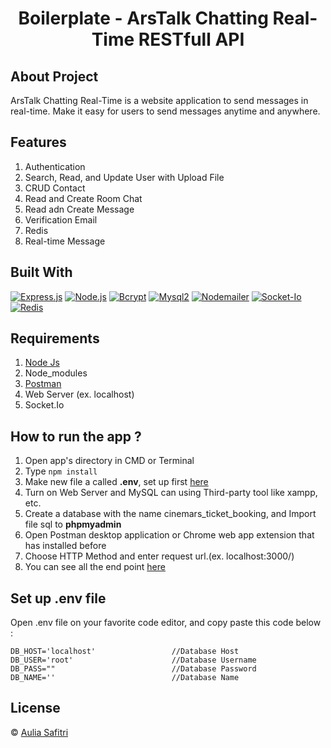 <h1 align="center">Boilerplate - ArsTalk Chatting Real-Time RESTfull API</h1>

## About Project

ArsTalk Chatting Real-Time is a website application to send messages in real-time. Make it easy for users to send messages anytime and anywhere.

## Features

1. Authentication
2. Search, Read, and Update User with Upload File
3. CRUD Contact
4. Read and Create Room Chat
5. Read adn Create Message
6. Verification Email
7. Redis
8. Real-time Message

## Built With

[![Express.js](https://img.shields.io/badge/Express.js-4.x-orange.svg?style=rounded-square)](https://expressjs.com/en/starter/installing.html)
[![Node.js](https://img.shields.io/badge/Node.js-v.12.13-green.svg?style=rounded-square)](https://nodejs.org/)
[![Bcrypt](https://img.shields.io/badge/Bcrypt-v.5.0.1-red.svg?style=rounded-square)](https://www.npmjs.com/package/bcrypt)
[![Mysql2](https://img.shields.io/badge/Mysql2-v.2.2.5-blue.svg?style=rounded-square)](https://www.mysql.com/)
[![Nodemailer](https://img.shields.io/badge/Nodemailer-v.6.6.0-black.svg?style=rounded-square)](https://nodemailer.com/)
[![Socket-Io](https://img.shields.io/badge/SocketIo-v4.1.2-yellow.svg?style=rounded-square)](https://socket.io/)
[![Redis](https://img.shields.io/badge/Redis-v4.1.2-purple.svg?style=rounded-square)](https://redis.io/documentation)

## Requirements

1. <a href="https://nodejs.org/en/download/">Node Js</a>
2. Node_modules
3. <a href="https://www.getpostman.com/">Postman</a>
4. Web Server (ex. localhost)
5. Socket.Io

## How to run the app ?

1. Open app's directory in CMD or Terminal
2. Type `npm install`
3. Make new file a called **.env**, set up first [here](#set-up-env-file)
4. Turn on Web Server and MySQL can using Third-party tool like xampp, etc.
5. Create a database with the name cinemars_ticket_booking, and Import file sql to **phpmyadmin**
6. Open Postman desktop application or Chrome web app extension that has installed before
7. Choose HTTP Method and enter request url.(ex. localhost:3000/)
8. You can see all the end point [here](https://documenter.getpostman.com/view/14947284/TzsYN8x9)

## Set up .env file

Open .env file on your favorite code editor, and copy paste this code below :

```
DB_HOST='localhost'                 //Database Host
DB_USER='root'                      //Database Username
DB_PASS=""                          //Database Password
DB_NAME=''                          //Database Name
```

## License

© [Aulia Safitri](https://github.com/arsasf/)
